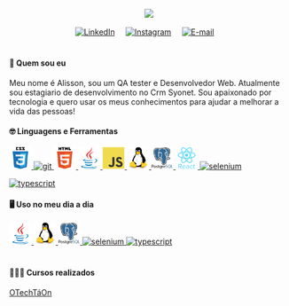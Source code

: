 <p align="center"> 
    <img src="https://readme-typing-svg.herokuapp.com?font=Poppins&size=24&color=CDE1FF&center=true&vCenter=true&lines=Web+Developer;QA+Tester"(https://git.io/typing-svg>
 </p>

<p align="center">
  <a href="https://www.linkedin.com/in/alisson-bosco/" alt="LinkedIn"><img width="60px" alt="LinkedIn" title="LinkedIn" src="https://user-images.githubusercontent.com/69727594/169367244-2f63a8bc-def6-4969-b358-73ef373b06e9.png"/></a>
  &#8287;&#8287;&#8287;
  <a href="https://www.instagram.com/alisson_bosco15/"><img width="60px" alt="Instagram" title="Instagram" src="https://user-images.githubusercontent.com/69727594/169368045-174edc56-78b3-4b7a-be4d-2049f332c5bc.png"/></a>
  &#8287;&#8287;&#8287;
  <a href="mailto:abosco874@gmail.com"><img width="60px" alt="E-mail" title="E-mail" src="https://user-images.githubusercontent.com/69727594/169368168-80f982c1-b18d-40b3-92fd-0a5a26705505.png"/></a>
  &#8287;&#8287;&#8287;
</p>

#

#### 👦 Quem sou eu
Meu nome é Alisson, sou um QA tester e Desenvolvedor Web. Atualmente sou estagiario de desenvolvimento no Crm Syonet. Sou apaixonado por tecnologia e quero usar os meus conhecimentos para ajudar a melhorar a vida das pessoas!


#### 🤓 Linguagens e Ferramentas


<p align="left"> <a href="https://www.w3schools.com/css/" target="_blank" rel="noreferrer"> <img src="https://raw.githubusercontent.com/devicons/devicon/master/icons/css3/css3-original-wordmark.svg" alt="css3" width="40" height="40"/> </a> 
<a href="https://git-scm.com/" target="_blank" rel="noreferrer"> <img src="https://www.vectorlogo.zone/logos/git-scm/git-scm-icon.svg" alt="git" width="40" height="40"/> </a> 
<a href="https://www.w3.org/html/" target="_blank" rel="noreferrer"> <img src="https://raw.githubusercontent.com/devicons/devicon/master/icons/html5/html5-original-wordmark.svg" alt="html5" width="40" height="40"/> </a>
<a href="https://www.java.com" target="_blank" rel="noreferrer"> <img src="https://raw.githubusercontent.com/devicons/devicon/master/icons/java/java-original.svg" alt="java" width="40" height="40"/> </a>
<a href="https://developer.mozilla.org/en-US/docs/Web/JavaScript" target="_blank" rel="noreferrer"> <img src="https://raw.githubusercontent.com/devicons/devicon/master/icons/javascript/javascript-original.svg" alt="javascript" width="40" height="40"/> </a>
<a href="https://www.linux.org/" target="_blank" rel="noreferrer"> <img src="https://raw.githubusercontent.com/devicons/devicon/master/icons/linux/linux-original.svg" alt="linux" width="40" height="40"/> </a>
<a href="https://www.postgresql.org" target="_blank" rel="noreferrer"> <img src="https://raw.githubusercontent.com/devicons/devicon/master/icons/postgresql/postgresql-original-wordmark.svg" alt="postgresql" width="40" height="40"/> </a>
<a href="https://reactjs.org/" target="_blank" rel="noreferrer"> <img src="https://raw.githubusercontent.com/devicons/devicon/master/icons/react/react-original-wordmark.svg" alt="react" width="40" height="40"/> </a>
<a href="https://www.selenium.dev" target="_blank" rel="noreferrer"> <img src="https://raw.githubusercontent.com/detain/svg-logos/780f25886640cef088af994181646db2f6b1a3f8/svg/selenium-logo.svg" alt="selenium" width="40" height="40"/> </a> </p>
<a href="https://www.typescriptlang.org/" target="_blank" rel="noreferrer"> <img src="https://user-images.githubusercontent.com/95321754/212580267-3f8c66e1-8ac0-484f-a4f2-d3c2bb812932.png" alt="typescript" width="40" height="40"/> </a> </p>



#### 🖥️ Uso no meu dia a dia

<a href="https://www.java.com" target="_blank" rel="noreferrer"> <img src="https://raw.githubusercontent.com/devicons/devicon/master/icons/java/java-original.svg" alt="java" width="40" height="40"/> </a>
<a href="https://www.linux.org/" target="_blank" rel="noreferrer"> <img src="https://raw.githubusercontent.com/devicons/devicon/master/icons/linux/linux-original.svg" alt="linux" width="40" height="40"/> </a>
<a href="https://www.postgresql.org" target="_blank" rel="noreferrer"> <img src="https://raw.githubusercontent.com/devicons/devicon/master/icons/postgresql/postgresql-original-wordmark.svg" alt="postgresql" width="40" height="40"/> </a>
<a href="https://www.selenium.dev" target="_blank" rel="noreferrer"> <img src="https://raw.githubusercontent.com/detain/svg-logos/780f25886640cef088af994181646db2f6b1a3f8/svg/selenium-logo.svg" alt="selenium" width="40" height="40"/> </a>
<a href="https://www.typescriptlang.org/" target="_blank" rel="noreferrer"> <img src="https://user-images.githubusercontent.com/95321754/212580267-3f8c66e1-8ac0-484f-a4f2-d3c2bb812932.png" alt="typescript" width="40" height="40"/> </a> </p>

#
#### 👩🏻‍💻 Cursos realizados
 [OTechTáOn](https://www.meufuturodigital.org/o-tech-ta-on/)
